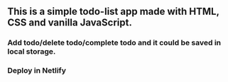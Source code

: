 ## This is a simple todo-list app made with HTML, CSS and vanilla JavaScript.

### Add todo/delete todo/complete todo and it could be saved in local storage.

### Deploy in Netlify